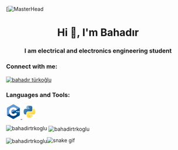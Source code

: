 [![MasterHead](https://www.google.com/url?sa=i&url=https%3A%2F%2Fwww.york.ac.uk%2Fstudy%2Fundergraduate%2Fcourses%2Fmeng-electronic-engineering%2F&psig=AOvVaw0O7DLa1R9YmQpNIiLJiFq8&ust=1720891463980000&source=images&cd=vfe&opi=89978449&ved=0CBEQjRxqFwoTCMDn97uCoocDFQAAAAAdAAAAABAE)
<h1 align="center">Hi 👋, I'm Bahadır</h1>
<h3 align="center">I am electrical and electronics engineering student</h3>

<h3 align="left">Connect with me:</h3>
<p align="left">
<a href="https://linkedin.com/in/bahadır türkoğlu" target="blank"><img align="center" src="https://raw.githubusercontent.com/rahuldkjain/github-profile-readme-generator/master/src/images/icons/Social/linked-in-alt.svg" alt="bahadır türkoğlu" height="30" width="40" /></a>
</p>

<h3 align="left">Languages and Tools:</h3>
<p align="left"> <a href="https://www.w3schools.com/cpp/" target="_blank" rel="noreferrer"> <img src="https://raw.githubusercontent.com/devicons/devicon/master/icons/cplusplus/cplusplus-original.svg" alt="cplusplus" width="40" height="40"/> </a> <a href="https://www.python.org" target="_blank" rel="noreferrer"> <img src="https://raw.githubusercontent.com/devicons/devicon/master/icons/python/python-original.svg" alt="python" width="40" height="40"/> </a> </p>

<p><img align="left" src="https://github-readme-stats.vercel.app/api/top-langs?username=bahadirtrkoglu&show_icons=true&locale=en&layout=compact" alt="bahadirtrkoglu" /></p>

<p>&nbsp;<img align="center" src="https://github-readme-stats.vercel.app/api?username=bahadirtrkoglu&show_icons=true&locale=en" alt="bahadirtrkoglu" /></p>

<p><img align="center" src="https://github-readme-streak-stats.herokuapp.com/?user=bahadirtrkoglu&" alt="bahadirtrkoglu" 


![snake gif](https://github.com/BahadirTrkoglu/BahadirTrkoglu/blob/output/github-contribution-grid-snake.gif)
